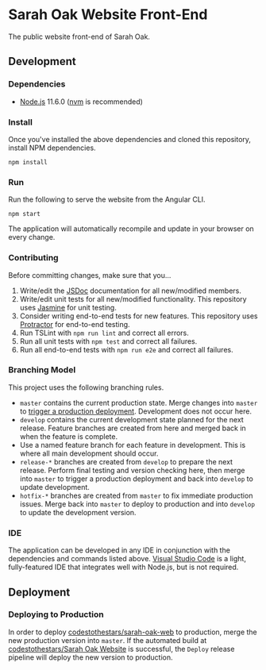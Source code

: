 # Sarah Oak Website Front-End
The public website front-end of Sarah Oak.

## Development
### Dependencies
* [Node.js](https://nodejs.org) 11.6.0 ([nvm](https://github.com/creationix/nvm) is recommended)

### Install
Once you've installed the above dependencies and cloned this repository, install NPM dependencies.

```shell
npm install
```

### Run
Run the following to serve the website from the Angular CLI.

```shell
npm start
```

The application will automatically recompile and update in your browser on every change.

### Contributing
Before committing changes, make sure that you...
1. Write/edit the [JSDoc](http://usejsdoc.org) documentation for all new/modified members.
1. Write/edit unit tests for all new/modified functionality. This repository uses [Jasmine](https://jasmine.github.io/2.8/introduction) for unit testing.
1. Consider writing end-to-end tests for new features. This repository uses [Protractor](https://protractor.angular.io) for end-to-end testing.
1. Run TSLint with `npm run lint` and correct all errors.
1. Run all unit tests with `npm test` and correct all failures.
1. Run all end-to-end tests with `npm run e2e` and correct all failures.

### Branching Model
This project uses the following branching rules.
* `master` contains the current production state. Merge changes into `master` to [trigger a production deployment](#deploying-to-production). Development does not occur here.
* `develop` contains the current development state planned for the next release. Feature branches are created from here and merged back in when the feature is complete.
* Use a named feature branch for each feature in development. This is where all main development should occur.
* `release-*` branches are created from `develop` to prepare the next release. Perform final testing and version checking here, then merge into `master` to trigger a production deployment and back into `develop` to update development.
* `hotfix-*` branches are created from `master` to fix immediate production issues. Merge back into `master` to deploy to production and into `develop` to update the development version.

### IDE
The application can be developed in any IDE in conjunction with the dependencies and commands listed above. [Visual Studio Code](https://code.visualstudio.com) is a light, fully-featured IDE that integrates well with Node.js, but is not required.

## Deployment
### Deploying to Production
In order to deploy [codestothestars/sarah-oak-web](.) to production, merge the new production version into `master`. If the automated build at [codestothestars/Sarah Oak Website](https://dev.azure.com/codestothestars/Sarah%20Oak%20Website) is successful, the `Deploy` release pipeline will deploy the new version to production.

